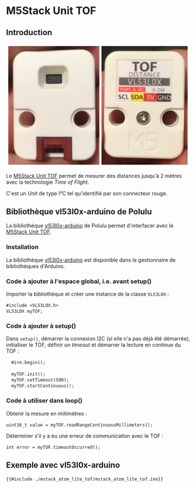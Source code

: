 # M5Stack Unit TOF

## Introduction

![Photo de l'avant et l'arrière du M5Stack Unit TOF](./unit_tof.png)

Le [M5Stack Unit TOF](https://docs.m5stack.com/en/unit/tof) permet de mesurer des distances jusqu'à 2 mètres avec la technologie *Time of Flight*. 

C'est un *Unit* de type I²C tel qu'identifié par son connecteur rouge.


## Bibliothèque vl53l0x-arduino de Polulu 


La bibliothèque [vl53l0x-arduino](https://github.com/pololu/vl53l0x-arduino) de Polulu permet d'interfacer avec le [M5Stack Unit TOF](https://docs.m5stack.com/en/unit/tof).

###  Installation

La bibliothèque [vl53l0x-arduino](https://github.com/pololu/vl53l0x-arduino) est disponible dans le gestionnaire de bibliothèques d'Arduino.

### Code à ajouter à l'espace global, i.e. avant setup()

Importer la bibliothèque et créer une instance de la classe `VL53L0X` :
```arduino
#include <VL53L0X.h>
VL53L0X myTOF;
```

### Code à ajouter à setup()

Dans `setup()`, démarrer la connexion I2C (si elle n'a pas déjà été démarrée), initialiser le TOF, définir un *timeout* et démarrer la lecture en continue du TOF :
```arduino
  Wire.begin();

  myTOF.init();
  myTOF.setTimeout(500);
  myTOF.startContinuous();
```


### Code à utiliser dans loop()

Obtenir la mesure en millimètres :
```arduino
uint16_t value = myTOF.readRangeContinuousMillimeters();
```

Déterminer s'il y a eu une erreur de communication avec le TOF :
```arduino
int error = myTOF.timeoutOccurred();
```

##  Exemple avec vl53l0x-arduino
```arduino
{{#include ./mstack_atom_lite_tof/mstack_atom_lite_tof.ino}}
```
